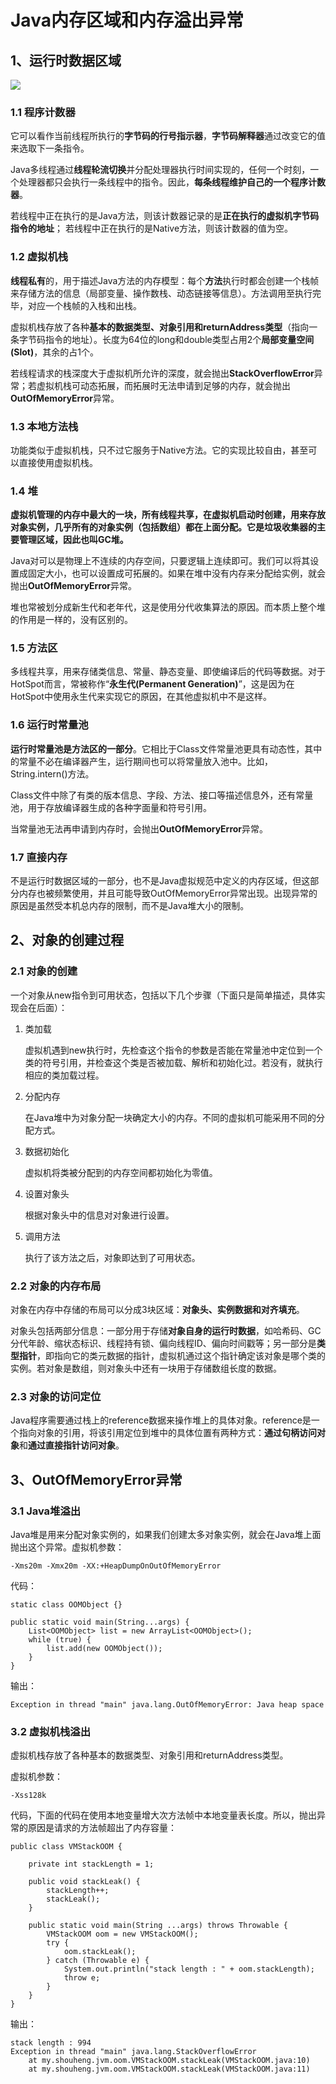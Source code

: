# Java内存区域和内存溢出异常

## 1、运行时数据区域

![](http://images.cnblogs.com/cnblogs_com/Cratical/201208/201208212311249241.png)

### 1.1 程序计数器

它可以看作当前线程所执行的**字节码的行号指示器**，**字节码解释器**通过改变它的值来选取下一条指令。

Java多线程通过**线程轮流切换**并分配处理器执行时间实现的，任何一个时刻，一个处理器都只会执行一条线程中的指令。因此，**每条线程维护自己的一个程序计数器**。

若线程中正在执行的是Java方法，则该计数器记录的是**正在执行的虚拟机字节码指令的地址**；
若线程中正在执行的是Native方法，则该计数器的值为空。

### 1.2 虚拟机栈

**线程私有**的，用于描述Java方法的内存模型：每个**方法**执行时都会创建一个栈帧来存储方法的信息（局部变量、操作数栈、动态链接等信息）。方法调用至执行完毕，对应一个栈帧的入栈和出栈。

虚拟机栈存放了各种**基本的数据类型、对象引用和returnAddress类型**（指向一条字节码指令的地址）。长度为64位的long和double类型占用2个**局部变量空间(Slot)**，其余的占1个。

若线程请求的栈深度大于虚拟机所允许的深度，就会抛出**StackOverflowError**异常；若虚拟机栈可动态拓展，而拓展时无法申请到足够的内存，就会抛出**OutOfMemoryError**异常。

### 1.3 本地方法栈

功能类似于虚拟机栈，只不过它服务于Native方法。它的实现比较自由，甚至可以直接使用虚拟机栈。

### 1.4 堆

**虚拟机管理的内存中最大的一块，所有线程共享，在虚拟机启动时创建，用来存放对象实例，几乎所有的对象实例（包括数组）都在上面分配。它是垃圾收集器的主要管理区域，因此也叫GC堆。**

Java对可以是物理上不连续的内存空间，只要逻辑上连续即可。我们可以将其设置成固定大小，也可以设置成可拓展的。如果在堆中没有内存来分配给实例，就会抛出**OutOfMemoryError**异常。

堆也常被划分成新生代和老年代，这是使用分代收集算法的原因。而本质上整个堆的作用是一样的，没有区别的。

### 1.5 方法区

多线程共享，用来存储类信息、常量、静态变量、即使编译后的代码等数据。对于HotSpot而言，常被称作“**永生代(Permanent Generation)**”，这是因为在HotSpot中使用永生代来实现它的原因，在其他虚拟机中不是这样。

### 1.6 运行时常量池

**运行时常量池是方法区的一部分**。它相比于Class文件常量池更具有动态性，其中的常量不必在编译器产生，运行期间也可以将常量放入池中。比如，String.intern()方法。

Class文件中除了有类的版本信息、字段、方法、接口等描述信息外，还有常量池，用于存放编译器生成的各种字面量和符号引用。

当常量池无法再申请到内存时，会抛出**OutOfMemoryError**异常。

### 1.7 直接内存

不是运行时数据区域的一部分，也不是Java虚拟规范中定义的内存区域，但这部分内存也被频繁使用，并且可能导致OutOfMemoryError异常出现。出现异常的原因是虽然受本机总内存的限制，而不是Java堆大小的限制。

## 2、对象的创建过程

### 2.1 对象的创建

一个对象从new指令到可用状态，包括以下几个步骤（下面只是简单描述，具体实现会在后面）：

1. 类加载

    虚拟机遇到new执行时，先检查这个指令的参数是否能在常量池中定位到一个类的符号引用，并检查这个类是否被加载、解析和初始化过。若没有，就执行相应的类加载过程。

2. 分配内存

    在Java堆中为对象分配一块确定大小的内存。不同的虚拟机可能采用不同的分配方式。

3. 数据初始化

    虚拟机将类被分配到的内存空间都初始化为零值。

4. 设置对象头

    根据对象头中的信息对对象进行设置。

5. 调用<init>方法

    执行了该方法之后，对象即达到了可用状态。

### 2.2 对象的内存布局

对象在内存中存储的布局可以分成3块区域：**对象头、实例数据和对齐填充**。

对象头包括两部分信息：一部分用于存储**对象自身的运行时数据**，如哈希码、GC分代年龄、缩状态标识、线程持有锁、偏向线程ID、偏向时间戳等；另一部分是**类型指针**，即指向它的类元数据的指针，虚拟机通过这个指针确定该对象是哪个类的实例。若对象是数组，则对象头中还有一块用于存储数组长度的数据。

### 2.3 对象的访问定位

Java程序需要通过栈上的reference数据来操作堆上的具体对象。reference是一个指向对象的引用，将该引用定位到堆中的具体位置有两种方式：**通过句柄访问对象**和**通过直接指针访问对象**。

## 3、OutOfMemoryError异常

### 3.1 Java堆溢出

Java堆是用来分配对象实例的，如果我们创建太多对象实例，就会在Java堆上面抛出这个异常。虚拟机参数：

    -Xms20m -Xmx20m -XX:+HeapDumpOnOutOfMemoryError

代码：

    static class OOMObject {}

    public static void main(String...args) {
        List<OOMObject> list = new ArrayList<OOMObject>();
        while (true) {
            list.add(new OOMObject());
        }
    }

输出：

    Exception in thread "main" java.lang.OutOfMemoryError: Java heap space

### 3.2 虚拟机栈溢出

虚拟机栈存放了各种基本的数据类型、对象引用和returnAddress类型。

虚拟机参数：

    -Xss128k

代码，下面的代码在使用本地变量增大次方法帧中本地变量表长度。所以，抛出异常的原因是请求的方法帧超出了内存容量：

	public class VMStackOOM {
	
	    private int stackLength = 1;
	
	    public void stackLeak() {
	        stackLength++;
	        stackLeak();
	    }
	
	    public static void main(String ...args) throws Throwable {
	        VMStackOOM oom = new VMStackOOM();
	        try {
	            oom.stackLeak();
	        } catch (Throwable e) {
	            System.out.println("stack length : " + oom.stackLength);
	            throw e;
	        }
	    }
	}

输出：

	stack length : 994
	Exception in thread "main" java.lang.StackOverflowError
		at my.shouheng.jvm.oom.VMStackOOM.stackLeak(VMStackOOM.java:10)
		at my.shouheng.jvm.oom.VMStackOOM.stackLeak(VMStackOOM.java:11)







